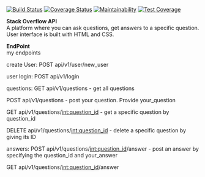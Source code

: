 [![Build Status](https://travis-ci.org/songoi/stackOverflowLite.svg?branch=api-v1)](https://travis-ci.org/songoi/stackOverflowLite) [![Coverage Status](https://coveralls.io/repos/github/songoi/stackOverflowLite/badge.svg?branch=api-v1)](https://coveralls.io/github/songoi/stackOverflowLite?branch=api-v1)    [![Maintainability](https://api.codeclimate.com/v1/badges/a99a88d28ad37a79dbf6/maintainability)](https://codeclimate.com/github/codeclimate/codeclimate/maintainability)    [![Test Coverage](https://api.codeclimate.com/v1/badges/d1f032c3c8a41327871c/test_coverage)](https://codeclimate.com/github/songoi/stackOverflowLite/test_coverage)

**Stack Overflow API**  
A platform where you can ask questions, get answers to a specific question.
User interface is built with HTML and CSS.

**EndPoint**  
my endpoints

create User:
POST	api/v1/user/new_user

user login:
POST	api/v1/login

questions:
GET	api/v1/questions
	- get all questions

POST	api/v1/questions
	- post your question. Provide your_question


GET	api/v1/questions/<int:question_id>
	- get a specific question by question_id

DELETE	api/v1/questions/<int:question_id>
	- delete a specific question by giving its ID

answers:
POST	api/v1/questions/<int:question_id>/answer
	- post an answer by specifying the question_id and your_answer

GET	api/v1/questions/<int:question_id>/answer

